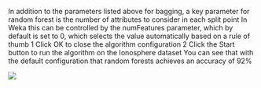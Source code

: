 In addition to the parameters listed above for bagging, a key parameter for random forest
is the number of attributes to consider in each split point In Weka this can be controlled by
the numFeatures parameter, which by default is set to 0, which selects the value automatically
based on a rule of thumb
1 Click OK to close the algorithm configuration
2 Click the Start button to run the algorithm on the Ionosphere dataset
You can see that with the default configuration that random forests achieves an accuracy of
92%

![](https://github.com/fenago/katacoda-scenarios/raw/master/machine-learning-mastery-weka/machine-learning-mastery-weka-chapter-19/steps/images/104.png)
